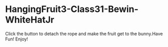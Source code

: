 # HangingFruit3-Class31-Bewin-WhiteHatJr
Click the button to detach the rope and make the fruit get to the bunny.Have Fun! Enjoy!
